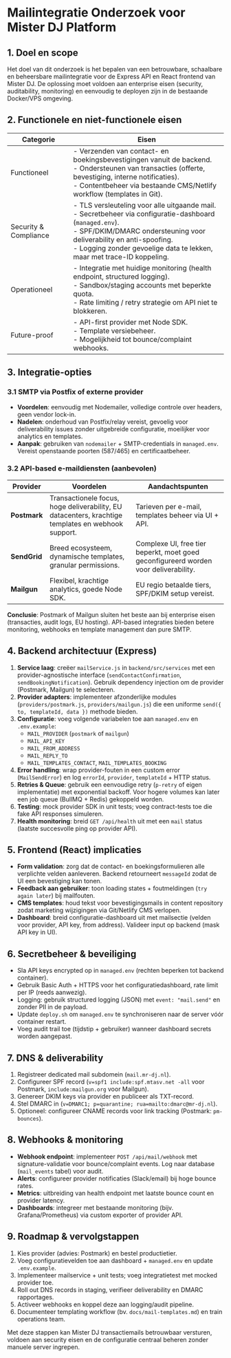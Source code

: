 # Mailintegratie Onderzoek voor Mister DJ Platform

## 1. Doel en scope

Het doel van dit onderzoek is het bepalen van een betrouwbare, schaalbare en beheersbare mailintegratie voor de Express API en React frontend van Mister DJ. De oplossing moet voldoen aan enterprise eisen (security, auditability, monitoring) en eenvoudig te deployen zijn in de bestaande Docker/VPS omgeving.

## 2. Functionele en niet-functionele eisen

| Categorie | Eisen |
| --- | --- |
| Functioneel | \- Verzenden van contact- en boekingsbevestigingen vanuit de backend.<br>\- Ondersteunen van transacties (offerte, bevestiging, interne notificaties).<br>\- Contentbeheer via bestaande CMS/Netlify workflow (templates in Git). |
| Security & Compliance | \- TLS versleuteling voor alle uitgaande mail.<br>\- Secretbeheer via configuratie-dashboard (`managed.env`).<br>\- SPF/DKIM/DMARC ondersteuning voor deliverability en anti-spoofing.<br>\- Logging zonder gevoelige data te lekken, maar met trace-ID koppeling. |
| Operationeel | \- Integratie met huidige monitoring (health endpoint, structured logging).<br>\- Sandbox/staging accounts met beperkte quota.<br>\- Rate limiting / retry strategie om API niet te blokkeren. |
| Future-proof | \- API-first provider met Node SDK.<br>\- Template versiebeheer.<br>\- Mogelijkheid tot bounce/complaint webhooks. |

## 3. Integratie-opties

### 3.1 SMTP via Postfix of externe provider
- **Voordelen**: eenvoudig met Nodemailer, volledige controle over headers, geen vendor lock-in.
- **Nadelen**: onderhoud van Postfix/relay vereist, gevoelig voor deliverability issues zonder uitgebreide configuratie, moeilijker voor analytics en templates.
- **Aanpak**: gebruiken van `nodemailer` + SMTP-credentials in `managed.env`. Vereist openstaande poorten (587/465) en certificaatbeheer.

### 3.2 API-based e-maildiensten (aanbevolen)
| Provider | Voordelen | Aandachtspunten |
| --- | --- | --- |
| **Postmark** | Transactionele focus, hoge deliverability, EU datacenters, krachtige templates en webhook support. | Tarieven per e-mail, templates beheer via UI + API. |
| **SendGrid** | Breed ecosysteem, dynamische templates, granular permissions. | Complexe UI, free tier beperkt, moet goed geconfigureerd worden voor deliverability. |
| **Mailgun** | Flexibel, krachtige analytics, goede Node SDK. | EU regio betaalde tiers, SPF/DKIM setup vereist. |

**Conclusie**: Postmark of Mailgun sluiten het beste aan bij enterprise eisen (transacties, audit logs, EU hosting). API-based integraties bieden betere monitoring, webhooks en template management dan pure SMTP.

## 4. Backend architectuur (Express)

1. **Service laag**: creëer `mailService.js` in `backend/src/services` met een provider-agnostische interface (`sendContactConfirmation`, `sendBookingNotification`). Gebruik dependency injection om de provider (Postmark, Mailgun) te selecteren.
2. **Provider adapters**: implementeer afzonderlijke modules (`providers/postmark.js`, `providers/mailgun.js`) die een uniforme `send({ to, templateId, data })` methode bieden.
3. **Configuratie**: voeg volgende variabelen toe aan `managed.env` en `.env.example`:
   - `MAIL_PROVIDER` (`postmark` of `mailgun`)
   - `MAIL_API_KEY`
   - `MAIL_FROM_ADDRESS`
   - `MAIL_REPLY_TO`
   - `MAIL_TEMPLATES_CONTACT`, `MAIL_TEMPLATES_BOOKING`
4. **Error handling**: wrap provider-fouten in een custom error (`MailSendError`) en log `errorId`, `provider`, `templateId` + HTTP status.
5. **Retries & Queue**: gebruik een eenvoudige retry (`p-retry` of eigen implementatie) met exponential backoff. Voor hogere volumes kan later een job queue (BullMQ + Redis) gekoppeld worden.
6. **Testing**: mock provider SDK in unit tests; voeg contract-tests toe die fake API responses simuleren.
7. **Health monitoring**: breid `GET /api/health` uit met een `mail` status (laatste succesvolle ping op provider API).

## 5. Frontend (React) implicaties

- **Form validation**: zorg dat de contact- en boekingsformulieren alle verplichte velden aanleveren. Backend retourneert `messageId` zodat de UI een bevestiging kan tonen.
- **Feedback aan gebruiker**: toon loading states + foutmeldingen (`try again later`) bij mailfouten.
- **CMS templates**: houd tekst voor bevestigingsmails in content repository zodat marketing wijzigingen via Git/Netlify CMS verlopen.
- **Dashboard**: breid configuratie-dashboard uit met mailsectie (velden voor provider, API key, from address). Valideer input op backend (mask API key in UI).

## 6. Secretbeheer & beveiliging

- Sla API keys encrypted op in `managed.env` (rechten beperken tot backend container).
- Gebruik Basic Auth + HTTPS voor het configuratiedashboard, rate limit per IP (reeds aanwezig).
- Logging: gebruik structured logging (JSON) met `event: "mail.send"` en zonder PII in de payload.
- Update `deploy.sh` om `managed.env` te synchroniseren naar de server vóór container restart.
- Voeg audit trail toe (tijdstip + gebruiker) wanneer dashboard secrets worden aangepast.

## 7. DNS & deliverability

1. Registreer dedicated mail subdomein (`mail.mr-dj.nl`).
2. Configureer SPF record (`v=spf1 include:spf.mtasv.net -all` voor Postmark, `include:mailgun.org` voor Mailgun).
3. Genereer DKIM keys via provider en publiceer als TXT-record.
4. Stel DMARC in (`v=DMARC1; p=quarantine; rua=mailto:dmarc@mr-dj.nl`).
5. Optioneel: configureer CNAME records voor link tracking (Postmark: `pm-bounces`).

## 8. Webhooks & monitoring

- **Webhook endpoint**: implementeer `POST /api/mail/webhook` met signature-validatie voor bounce/complaint events. Log naar database (`mail_events` tabel) voor audit.
- **Alerts**: configureer provider notificaties (Slack/email) bij hoge bounce rates.
- **Metrics**: uitbreiding van health endpoint met laatste bounce count en provider latency.
- **Dashboards**: integreer met bestaande monitoring (bijv. Grafana/Prometheus) via custom exporter of provider API.

## 9. Roadmap & vervolgstappen

1. Kies provider (advies: Postmark) en bestel productietier.
2. Voeg configuratievelden toe aan dashboard + `managed.env` en update `.env.example`.
3. Implementeer mailservice + unit tests; voeg integratietest met mocked provider toe.
4. Roll out DNS records in staging, verifieer deliverability en DMARC rapportages.
5. Activeer webhooks en koppel deze aan logging/audit pipeline.
6. Documenteer templating workflow (bv. `docs/mail-templates.md`) en train operations team.

Met deze stappen kan Mister DJ transactiemails betrouwbaar versturen, voldoen aan security eisen en de configuratie centraal beheren zonder manuele server ingrepen.
